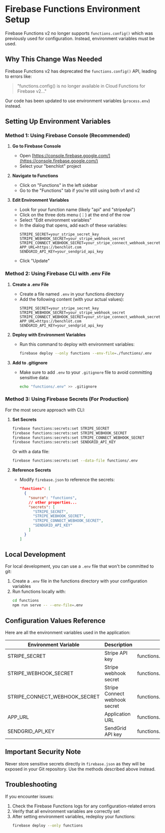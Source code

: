 # Firebase Functions Environment Setup

Firebase Functions v2 no longer supports `functions.config()` which was previously used for configuration. Instead, environment variables must be used.

## Why This Change Was Needed

Firebase Functions v2 has deprecated the `functions.config()` API, leading to errors like:
> "functions.config() is no longer available in Cloud Functions for Firebase v2..."

Our code has been updated to use environment variables (`process.env`) instead.

## Setting Up Environment Variables

### Method 1: Using Firebase Console (Recommended)

1. **Go to Firebase Console**
   - Open [https://console.firebase.google.com/](https://console.firebase.google.com/)
   - Select your "benchlot" project

2. **Navigate to Functions**
   - Click on "Functions" in the left sidebar
   - Go to the "Functions" tab if you're still using both v1 and v2

3. **Edit Environment Variables**
   - Look for your function name (likely "api" and "stripeApi")
   - Click on the three dots menu (⋮) at the end of the row
   - Select "Edit environment variables"
   - In the dialog that opens, add each of these variables:
     ```
     STRIPE_SECRET=your_stripe_secret_key
     STRIPE_WEBHOOK_SECRET=your_stripe_webhook_secret
     STRIPE_CONNECT_WEBHOOK_SECRET=your_stripe_connect_webhook_secret
     APP_URL=https://benchlot.com
     SENDGRID_API_KEY=your_sendgrid_api_key
     ```
   - Click "Update"

### Method 2: Using Firebase CLI with .env File

1. **Create a .env File**
   - Create a file named `.env` in your functions directory
   - Add the following content (with your actual values):
     ```
     STRIPE_SECRET=your_stripe_secret_key
     STRIPE_WEBHOOK_SECRET=your_stripe_webhook_secret
     STRIPE_CONNECT_WEBHOOK_SECRET=your_stripe_connect_webhook_secret
     APP_URL=https://benchlot.com
     SENDGRID_API_KEY=your_sendgrid_api_key
     ```

2. **Deploy with Environment Variables**
   - Run this command to deploy with environment variables:
     ```bash
     firebase deploy --only functions --env-file=./functions/.env
     ```

3. **Add to .gitignore**
   - Make sure to add `.env` to your `.gitignore` file to avoid committing sensitive data:
     ```bash
     echo "functions/.env" >> .gitignore
     ```

### Method 3: Using Firebase Secrets (For Production)

For the most secure approach with CLI:

1. **Set Secrets**
   ```bash
   firebase functions:secrets:set STRIPE_SECRET
   firebase functions:secrets:set STRIPE_WEBHOOK_SECRET
   firebase functions:secrets:set STRIPE_CONNECT_WEBHOOK_SECRET
   firebase functions:secrets:set SENDGRID_API_KEY
   ```
   
   Or with a data file:
   ```bash
   firebase functions:secrets:set --data-file functions/.env
   ```

2. **Reference Secrets**
   - Modify `firebase.json` to reference the secrets:
     ```json
     "functions": [
       {
         "source": "functions",
         // other properties...
         "secrets": [
           "STRIPE_SECRET",
           "STRIPE_WEBHOOK_SECRET", 
           "STRIPE_CONNECT_WEBHOOK_SECRET",
           "SENDGRID_API_KEY"
         ]
       }
     ]
     ```

## Local Development

For local development, you can use a `.env` file that won't be committed to git:

1. Create a `.env` file in the functions directory with your configuration variables
2. Run functions locally with:
   ```bash
   cd functions
   npm run serve -- --env-file=.env
   ```

## Configuration Values Reference

Here are all the environment variables used in the application:

| Environment Variable | Description | Previously Access Via |
|----------------------|-------------|----------------------|
| STRIPE_SECRET | Stripe API key | functions.config().stripe.secret |
| STRIPE_WEBHOOK_SECRET | Stripe webhook secret | functions.config().stripe.webhook_secret |
| STRIPE_CONNECT_WEBHOOK_SECRET | Stripe Connect webhook secret | functions.config().stripe.connect_webhook_secret |
| APP_URL | Application URL | functions.config().app.url |
| SENDGRID_API_KEY | SendGrid API key | functions.config().sendgrid.api_key |

## Important Security Note

Never store sensitive secrets directly in `firebase.json` as they will be exposed in your Git repository. Use the methods described above instead.

## Troubleshooting

If you encounter issues:

1. Check the Firebase Functions logs for any configuration-related errors
2. Verify that all environment variables are correctly set
3. After setting environment variables, redeploy your functions:
   ```bash
   firebase deploy --only functions
   ```